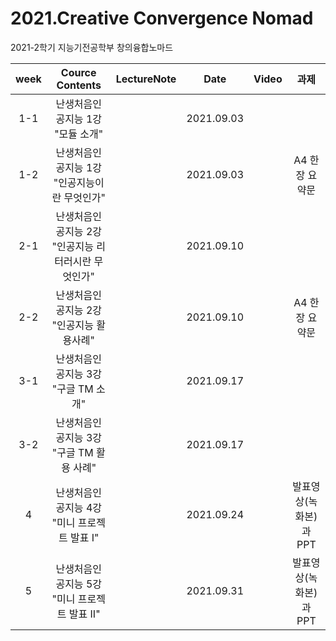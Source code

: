 # 2021.Creative Convergence Nomad
2021-2학기 지능기전공학부 창의융합노마드  

| week | Cource Contents | LectureNote | Date |  Video | 과제 | 
|:---:|:---:|:---:|:---:|:---:|:---:| 
| 1-1 | 난생처음인공지능 1강 <br> "모듈 소개" | | 2021.09.03 |  |  |
| 1-2 | 난생처음인공지능 1강 <br> "인공지능이란 무엇인가"  | | 2021.09.03 |  | A4 한장 요약문 |
| 2-1 | 난생처음인공지능 2강 <br> "인공지능 리터러시란 무엇인가" | | 2021.09.10 |  |  |
| 2-2 | 난생처음인공지능 2강 <br> "인공지능 활용사례" | | 2021.09.10 |  | A4 한장 요약문 |
| 3-1 | 난생처음인공지능 3강 <br> "구글 TM 소개" | | 2021.09.17 |  |  |
| 3-2 | 난생처음인공지능 3강 <br> "구글 TM 활용 사례" | | 2021.09.17 |  |  |
| 4 | 난생처음인공지능 4강 <br> "미니 프로젝트 발표 I" | | 2021.09.24 |  | 발표영상(녹화본)과 PPT |
| 5 | 난생처음인공지능 5강 <br> "미니 프로젝트 발표 II" | | 2021.09.31 |  | 발표영상(녹화본)과 PPT |




